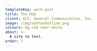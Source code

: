 ```yaml
---
templateKey: work-post
title: The Hub
client: GCI, General Communication, Inc.
image: /img/nathanOutline.png
colours: bg-red near-white
about: >-
  A site to test.
order: 7
---
```


